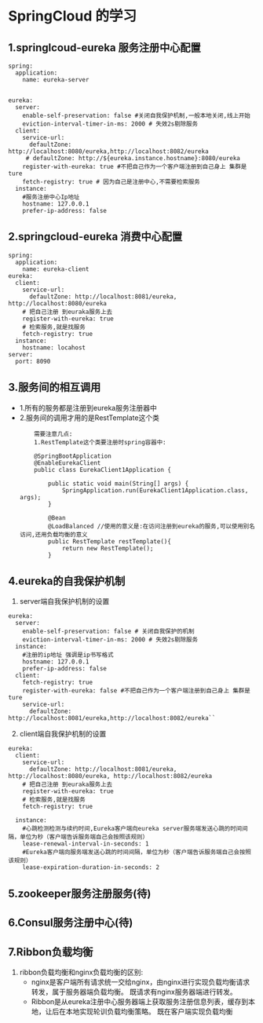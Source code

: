 # SpringCloud 的学习

## 1.springlcoud-eureka 服务注册中心配置

```
spring:
  application:
    name: eureka-server
    

eureka:
  server:
    enable-self-preservation: false #关闭自我保护机制,一般本地关闭,线上开始
    eviction-interval-timer-in-ms: 2000 # 失效2s剔除服务
  client:
    service-url:
      defaultZone: http://localhost:8080/eureka,http://localhost:8082/eureka
     # defaultZone: http://${eureka.instance.hostname}:8080/eureka
    register-with-eureka: true #不把自己作为一个客户端注册到自己身上 集群是ture
    fetch-registry: true # 因为自己是注册中心,不需要检索服务
  instance:
    #服务注册中心Ip地址
    hostname: 127.0.0.1
    prefer-ip-address: false
```

## 2.springcloud-eureka 消费中心配置

```
spring:
  application:
    name: eureka-client
eureka:
  client:
    service-url:
      defaultZone: http://localhost:8081/eureka, http://localhost:8080/eureka
    # 把自己注册 到euraka服务上去
    register-with-eureka: true
    # 检索服务,就是找服务
    fetch-registry: true
  instance:
    hostname: locahost
server:
  port: 8090
```
## 3.服务间的相互调用
* 1.所有的服务都是注册到eureka服务注册器中
* 2.服务间的调用才用的是RestTemplate这个类
    ```
        需要注意几点:
        1.RestTemplate这个类要注册时spring容器中:
        
        @SpringBootApplication
        @EnableEurekaClient
        public class EurekaClient1Application {

            public static void main(String[] args) {
                SpringApplication.run(EurekaClient1Application.class, args);
            }

            @Bean
            @LoadBalanced //使用的意义是:在访问注册到eureka的服务,可以使用别名访问,还用负载均衡的意义
            public RestTemplate restTemplate(){
                return new RestTemplate();
            }
    ```
## 4.eureka的自我保护机制

1. server端自我保护机制的设置
```
eureka:
  server:
    enable-self-preservation: false # 关闭自我保护的机制
    eviction-interval-timer-in-ms: 2000 # 失效2s剔除服务
  instance:
    #注册的ip地址 强调是ip书写格式
    hostname: 127.0.0.1
    prefer-ip-address: false
  client:
    fetch-registry: true
    register-with-eureka: false #不把自己作为一个客户端注册到自己身上 集群是ture
    service-url:
      defaultZone: http://localhost:8081/eureka,http://localhost:8082/eureka``

```
2. client端自我保护机制的设置

```
eureka:
  client:
    service-url:
      defaultZone: http://localhost:8081/eureka, http://localhost:8080/eureka, http://localhost:8082/eureka
    # 把自己注册 到euraka服务上去
    register-with-eureka: true
    # 检索服务,就是找服务
    fetch-registry: true

  instance:
    #心跳检测检测与续约时间,Eureka客户端向eureka server服务端发送心跳的时间间隔，单位为秒（客户端告诉服务端自己会按照该规则）
    lease-renewal-interval-in-seconds: 1
    #Eureka客户端向服务端发送心跳的时间间隔，单位为秒（客户端告诉服务端自己会按照该规则）
    lease-expiration-duration-in-seconds: 2
```

## 5.zookeeper服务注册服务(待)

## 6.Consul服务注册中心(待)

## 7.Ribbon负载均衡

1. ribbon负载均衡和nginx负载均衡的区别:
   * nginx是客户端所有请求统一交给nginx，由nginx进行实现负载均衡请求转发，属于服务器端负载均衡。
 既请求有nginx服务器端进行转发。
   * Ribbon是从eureka注册中心服务器端上获取服务注册信息列表，缓存到本地，让后在本地实现轮训负载均衡策略。
 既在客户端实现负载均衡


